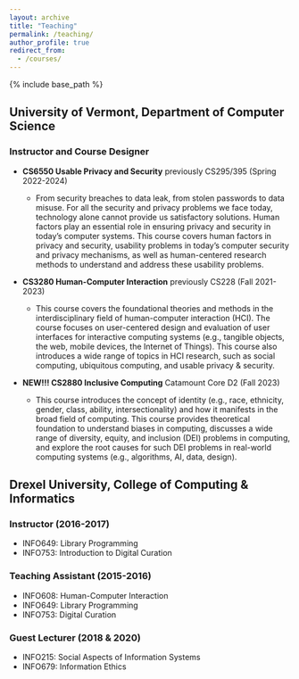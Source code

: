 ```yaml
---
layout: archive
title: "Teaching"
permalink: /teaching/
author_profile: true
redirect_from:
  - /courses/
---
```


{% include base_path %}

## University of Vermont, Department of Computer Science

### Instructor and Course Designer
-  **CS6550 Usable Privacy and Security** previously CS295/395 (Spring 2022-2024)
    - From security breaches to data leak, from stolen passwords to data misuse. For all the security and privacy problems we face today, technology alone cannot provide us satisfactory solutions. Human factors play an essential role in ensuring privacy and security in today’s computer systems. This course covers human factors in privacy and security, usability problems in today’s computer security and privacy mechanisms, as well as human-centered research methods to understand and address these usability problems.

-  **CS3280 Human-Computer Interaction** previously CS228 (Fall 2021-2023)
    - This course covers the foundational theories and methods in the interdisciplinary field of human-computer interaction (HCI). The course focuses on user-centered design and evaluation of user interfaces for interactive computing systems (e.g., tangible objects, the web, mobile devices, the Internet of Things). This course also introduces a wide range of topics in HCI research, such as social computing, ubiquitous computing, and usable privacy & security.
 
-  **NEW!!! CS2880 Inclusive Computing** Catamount Core D2 (Fall 2023)
    - This course introduces the concept of identity (e.g., race, ethnicity, gender, class, ability, intersectionality) and how it manifests in the broad field of computing. This course provides theoretical foundation to understand biases in computing, discusses a wide range of diversity, equity, and inclusion (DEI) problems in computing, and explore the root causes for such DEI problems in real-world computing systems (e.g., algorithms, AI, data, design).
 

## Drexel University, College of Computing & Informatics
### Instructor (2016-2017)
- INFO649: Library Programming
- INFO753: Introduction to Digital Curation

### Teaching Assistant (2015-2016)
- INFO608: Human-Computer Interaction
- INFO649: Library Programming
- INFO753: Digital Curation

### Guest Lecturer (2018 & 2020)
- INFO215: Social Aspects of Information Systems
- INFO679: Information Ethics
